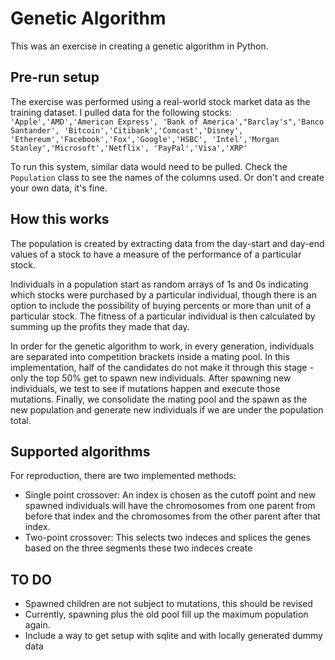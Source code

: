 # Genetic Algorithm

This was an exercise in creating a genetic algorithm in Python.

## Pre-run setup

The exercise was performed using a real-world stock market data as the training dataset. I pulled data for the following stocks:
`'Apple','AMD','American Express',
				'Bank of America',"Barclay's",'Banco Santander',
				'Bitcoin','Citibank','Comcast','Disney',
				'Ethereum','Facebook','Fox','Google','HSBC',
				'Intel','Morgan Stanley','Microsoft','Netflix',
				'PayPal','Visa','XRP'`

To run this system, similar data would need to be pulled. Check the `Population` class to see the names of the columns used. Or don't and create your own data, it's fine.

## How this works

The population is created by extracting data from the day-start and day-end values of a stock to have a measure of the performance of a particular stock.

Individuals in a population start as random arrays of 1s and 0s indicating which stocks were purchased by a particular individual, though there is an option to include the possibility of buying percents or more than unit of a particular stock. The fitness of a particular individual is then calculated by summing up the profits they made that day.

In order for the genetic algorithm to work, in every generation, individuals are separated into competition brackets inside a mating pool. In this implementation, half of the candidates do not make it through this stage - only the top 50% get to spawn new individuals. After spawning new individuals, we test to see if mutations happen and execute those mutations. Finally, we consolidate the mating pool and the spawn as the new population and generate new individuals if we are under the population total.

## Supported algorithms

For reproduction, there are two implemented methods:

- Single point crossover: An index is chosen as the cutoff point and new spawned individuals will have the chromosomes from one parent from before that index and the chromosomes from the other parent after that index.
- Two-point crossover: This selects two indeces and splices the genes based on the three segments these two indeces create

## TO DO

- Spawned children are not subject to mutations, this should be revised
- Currently, spawning plus the old pool fill up the maximum population again.
- Include a way to get setup with sqlite and with locally generated dummy data
